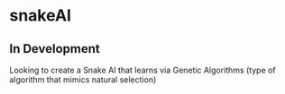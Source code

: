 # snakeAI

## In Development

Looking to create a Snake AI that learns via Genetic Algorithms (type of algorithm that mimics natural selection)
